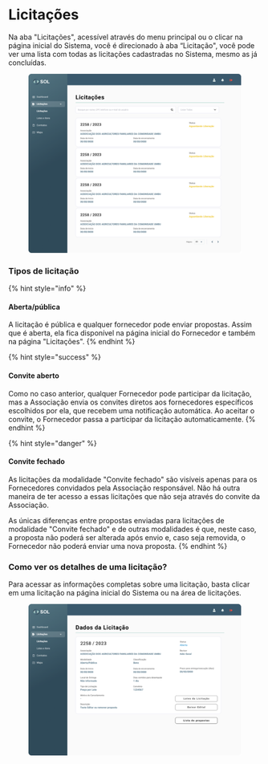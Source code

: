 # Licitações

Na aba "Licitações", acessível através do menu principal ou o clicar na página inicial do Sistema, você é direcionado à aba “Licitação", você pode ver uma lista com todas as licitações cadastradas no Sistema, mesmo as já concluídas.

<figure><img src="../../../.gitbook/assets/Licitações (1).png" alt=""><figcaption></figcaption></figure>

### Tipos de licitação

{% hint style="info" %}
#### Aberta/pública

A licitação é pública e qualquer fornecedor pode enviar propostas. Assim que é aberta, ela fica disponível na página inicial do Fornecedor e também na página "Licitações".
{% endhint %}

{% hint style="success" %}
#### Convite aberto

Como no caso anterior, qualquer Fornecedor pode participar da licitação, mas a Associação envia os convites diretos aos fornecedores específicos escolhidos por ela, que recebem uma notificação automática. Ao aceitar o convite, o Fornecedor passa a participar da licitação automaticamente.
{% endhint %}

{% hint style="danger" %}
#### Convite fechado

As licitações da modalidade "Convite fechado" são visíveis apenas para os Fornecedores convidados pela Associação responsável. Não há outra maneira de ter acesso a essas licitações que não seja através do convite da Associação.

As únicas diferenças entre propostas enviadas para licitações de modalidade "Convite fechado" e de outras modalidades é que, neste caso, a proposta não poderá ser alterada após envio e, caso seja removida, o Fornecedor não poderá enviar uma nova proposta.
{% endhint %}

### Como ver os detalhes de uma licitação?

Para acessar as informações completas sobre uma licitação, basta clicar em uma licitação na página inicial do Sistema ou na área de licitações.

<figure><img src="../../../.gitbook/assets/Dados da Licitação (Cancelada).png" alt=""><figcaption></figcaption></figure>
